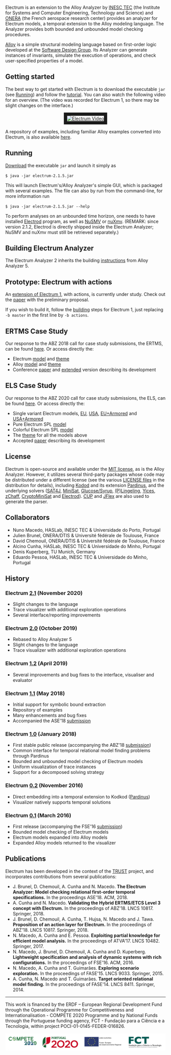 Electrum is an extension to the Alloy Analyzer by [INESC TEC](https://www.inesctec.pt/en) (the Institute for Systems and Computer Engineering, Technology and Science) and [ONERA](https://www.onera.fr/en) (the French aerospace research center) provides an analyzer for Electrum models, a temporal extension to the Alloy modeling language. The Analyzer provides both bounded and unbounded model checking procedures.

[Alloy](https://alloytools.org/) is a simple structural modeling language based on first-order logic developed at the [Software Design Group](http://sdg.csail.mit.edu/). Its Analyzer can generate instances of invariants, simulate the execution of operations, and check user-specified properties of a model.

## Getting started

The best way to get started with Electrum is to download the executable ``jar`` (see [Running](#running)) and follow the [tutorial](https://github.com/haslab/Electrum/wiki/Tutorial). You can also watch the following video for an overview. (The video was recorded for Electrum 1, so there may be slight changes on the interface.)

<div align="center">
<a href="http://www.youtube.com/watch?feature=player_embedded&v=FbjlpvjgMDA
" target="_blank"><img src="http://img.youtube.com/vi/FbjlpvjgMDA/0.jpg" 
alt="Electrum Video" width="480"  border="10" /></a></div>

A repository of examples, including familiar Alloy examples converted into Electrum, is also available [here](https://github.com/haslab/Electrum2/wiki).

## Running

[Download](https://github.com/haslab/Electrum2/releases/download/v2.1.5/electrum-2.1.5.jar) the executable ``jar`` and launch it simply as

`$ java -jar electrum-2.1.5.jar`

This will launch Electrum's/Alloy Analyzer's simple GUI, which is packaged with several examples. The file can also by run from the command-line, for more information run

`$ java -jar electrum-2.1.5.jar --help`

To perform analyses on an unbounded time horizon, one needs to have installed [Electrod](https://github.com/grayswandyr/electrod/) program, as well as [NuSMV](http://nusmv.fbk.eu/) or [nuXmv](https://nuxmv.fbk.eu/). (REMARK: since version 2.1.2, Electrod is directly shipped inside the Electrum Analyzer; NuSMV and nuXmv must still be retrieved separately.)

## Building Electrum Analyzer

The Electrum Analyzer 2 inherits the building [instructions](https://github.com/haslab/Electrum2#tldr) from Alloy Analyzer 5.

## Prototype: Electrum with actions

An [extension of Electrum 1](https://github.com/haslab/Electrum/releases/tag/v1.0-actions), with actions, is currently under study. Check out the [paper](https://doi.org/10.1007/978-3-319-91271-4_30) with the preliminary proposal.

If you wish to build it, follow the [building](https://github.com/haslab/Electrum#building-electrum-analyzer) steps for Electrum 1, just replacing `-b master` in the first line by `-b actions`.

## ERTMS Case Study
Our response to the ABZ 2018 call for case study submissions, the ERTMS, can be found [here](https://github.com/haslab/Electrum/wiki/ERTMS). Or access directly the:
* Electrum [model](https://github.com/haslab/Electrum2/wiki/ERTMS/ertms_1C.ele) and [theme](https://github.com/haslab/Electrum2/wiki/ERTMS/ertms_1C.thm)
* Alloy [model](https://github.com/haslab/Electrum2/wiki/ERTMS/ertms_1A.als) and [theme](https://github.com/haslab/Electrum2/wiki/ERTMS/ertms_1A_als.thm)
* Conference [paper](http://haslab.github.io/TRUST/papers/abz18.pdf) and [extended](http://haslab.github.io/TRUST/papers/sttt19.pdf) version describing its development

## ELS Case Study
Our response to the ABZ 2020 call for case study submissions, the ELS, can be found [here](https://github.com/haslab/Electrum/wiki/ELS). Or access directly the:
* Single variant Electrum models, [EU](https://github.com/haslab/Electrum2/wiki/ELS/els_EU.ele), [USA](https://github.com/haslab/Electrum2/wiki/ELS/els_USA.ele), [EU+Armored](https://github.com/haslab/Electrum2/wiki/ELS/els_EU_armored.ele) and [USA+Armored](https://github.com/haslab/Electrum2/wiki/ELS/els_USA_armored.ele)
* Pure Electrum SPL [model](https://github.com/haslab/Electrum2/wiki/ELS/els_multi.ele)
* Colorful Electrum SPL [model](https://github.com/haslab/Electrum2/wiki/ELS/els_color.ele)
* The [theme](https://github.com/haslab/Electrum2/wiki/ELS/els.thm) for all the models above 
* Accepted [paper](http://haslab.github.io/TRUST/papers/abz20b.pdf) describing its development

## License

Electrum is open-source and available under the [MIT license](https://github.com/haslab/Electrum/blob/master/electrum/LICENSE), as is the Alloy Analyzer. However, it utilizes several third-party packages whose code may be distributed under a different license (see the various [LICENSE files](https://github.com/haslab/Electrum/tree/master/LICENSES) in the distribution for details), including [Kodod](https://github.com/emina/kodkod) and its extension [Pardinus](https://github.com/haslab/Pardinus), and the underlying solvers ([SAT4J](http://www.sat4j.org), [MiniSat](http://minisat.se), [Glucose/Syrup](http://www.labri.fr/perso/lsimon/glucose/), [(P)Lingeling](http://fmv.jku.at/lingeling/), [Yices](http://yices.csl.sri.com), [zChaff](https://www.princeton.edu/~chaff/zchaff.html), [CryptoMiniSat](https://www.msoos.org/cryptominisat5/) and [Electrod](https://github.com/grayswandyr/electrod/)). [CUP](http://www2.cs.tum.edu/projects/cup/) and [JFlex](http://jflex.de/) are also used to generate the parser. 

## Collaborators
- Nuno Macedo, HASLab, INESC TEC & Universidade do Porto, Portugal
- Julien Brunel, ONERA/DTIS & Université fédérale de Toulouse, France
- David Chemouil, ONERA/DTIS & Université fédérale de Toulouse, France
- Alcino Cunha, HASLab, INESC TEC & Universidade do Minho, Portugal
- Denis Kuperberg, TU Munich, Germany
- Eduardo Pessoa, HASLab, INESC TEC & Universidade do Minho, Portugal

## History
### Electrum [2.1](https://github.com/haslab/Electrum2/releases/tag/v2.1) (November 2020) 
<!--- Alloy6 -->
- Slight changes to the language
- Trace visualizer with additional exploration operations
- Several interface/reporting improvements

### Electrum [2.0](https://github.com/haslab/Electrum2/releases/tag/v2.0) (October 2019) 
<!--- FM Tutorial, ABZ20 submission, ABZ20 attendence -->
- Rebased to Alloy Analyzer 5
- Slight changes to the language
- Trace visualizer with additional exploration operations

### Electrum [1.2](https://github.com/haslab/Electrum/releases/tag/v1.2) (April 2019) 
- Several improvements and bug fixes to the interface, visualiser and evaluator

### Electrum [1.1](https://github.com/haslab/Electrum/releases/tag/v1.1) (May 2018) 
<!--- ASE18 submission, ABZ18 attendance -->
- Initial support for symbolic bound extraction
- Repository of examples
- Many enhancements and bug fixes
- Accompanied the ASE'18 [submission](https://doi.org/10.1145/3238147.3240475)

### Electrum [1.0](https://github.com/haslab/Electrum/releases/tag/v1.0) (January 2018) 
<!--- FM18,ABZ18 submissions, AlloyWorkshop attendance -->
- First stable public release (accompanying the ABZ'18 [submission](https://doi.org/10.1007/978-3-319-91271-4_21))
- Common interface for temporal relational model finding problems through Pardinus
- Bounded and unbounded model checking of Electrum models
- Uniform visualization of trace instances
- Support for a decomposed solving strategy

### Electrum [0.2](https://github.com/haslab/Electrum/releases/tag/v0.2) (November 2016) 
<!--- FSE16 attendance -->
- Direct embedding into a temporal extension to Kodkod ([Pardinus](https://github.com/haslab/Pardinus))
- Visualizer natively supports temporal solutions

### Electrum [0.1](https://github.com/haslab/Electrum/releases/tag/v0.1) (March 2016) 
<!--- FSE16 submission -->
- First release (accompanying the FSE'16 [submission](http://dx.doi.org/10.1145/2950290.2950318))
- Bounded model checking of Electrum models
- Electrum models expanded into Alloy models
- Expanded Alloy models returned to the visualizer

## Publications

Electrum has been developed in the context of the [TRUST](http://trust.di.uminho.pt/) project, and incorporates contributions from several publications:
- J. Brunel, D. Chemouil, A. Cunha and N. Macedo. **The Electrum Analyzer: Model checking relational first-order temporal specifications.** In the proceedings ASE'18. ACM, 2018.
- A. Cunha and N. Macedo. **Validating the Hybrid ERTMS/ETCS Level 3 concept with Electrum.** In the proceedings of ABZ'18. LNCS 10817. Springer, 2018. 
- J. Brunel, D. Chemouil, A. Cunha, T. Hujsa, N. Macedo and J. Tawa. **Proposition of an action layer for Electrum.** In the proceedings of ABZ'18. LNCS 10817. Springer, 2018. 
- N. Macedo, A. Cunha and E. Pessoa. **Exploiting partial knowledge for efficient model analysis.** In the proceedings of ATVA'17. LNCS 10482. Springer, 2017.
- N. Macedo, J. Brunel, D. Chemouil, A. Cunha and D. Kuperberg. **Lightweight specification and analysis of dynamic systems with rich configurations.** In the proceedings of FSE'16. ACM, 2016.
- N. Macedo, A. Cunha and T. Guimarães. **Exploring scenario exploration.** In the proceedings of FASE'15. LNCS 9033. Springer, 2015.
- A. Cunha, N. Macedo and T. Guimarães. **Target oriented relational model finding.** In the proceedings of FASE'14. LNCS 8411. Springer, 2014.

---

This work is financed by the ERDF – European Regional Development Fund through the Operational Programme for Competitiveness and Internationalisation - COMPETE 2020 Programme and by National Funds through the Portuguese funding agency, FCT - Fundação para a Ciência e a Tecnologia, within project POCI-01-0145-FEDER-016826.

![logos](logos.jpeg)
